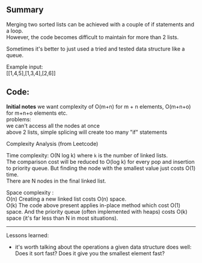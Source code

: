 ## Summary  
Merging two sorted lists can be achieved with a couple of if statements and a loop.  
However, the code becomes difficult to maintain for more than 2 lists.  

Sometimes it's better to just used a tried and tested data structure like a queue.  

Example input:  
[[1,4,5],[1,3,4],[2,6]]


## Code:  

**Initial notes**
we want complexity of O(m+n) for m + n elements, O(m+n+o) for m+n+o elements etc.  
problems:  
we can't access all the nodes at once  
above 2 lists, simple splicing will create too many "if" statements  



Complexity Analysis (from Leetcode)  

Time complexity: O(N log k) where `k` is the number of linked lists.  
The comparison cost will be reduced to O(log k) for every pop and insertion to priority queue. But finding the node with the smallest value just costs O(1) time.  
There are N nodes in the final linked list.  

Space complexity :  
O(n) Creating a new linked list costs O(n) space.  
O(k) The code above present applies in-place method which cost O(1) space. And the priority queue (often implemented with heaps) costs O(k) space (it's far less than N in most situations).  

---

Lessons learned:  
- it's worth talking about the operations a given data structure does well: Does it sort fast? Does it give you the smallest element fast?  

